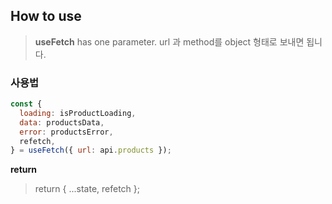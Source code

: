 ## How to use

> **useFetch** has one parameter.
> url 과 method를 object 형태로 보내면 됩니다.

### 사용법

```jsx
const {
  loading: isProductLoading,
  data: productsData,
  error: productsError,
  refetch,
} = useFetch({ url: api.products });
```

**return**

> return { ...state, refetch };
